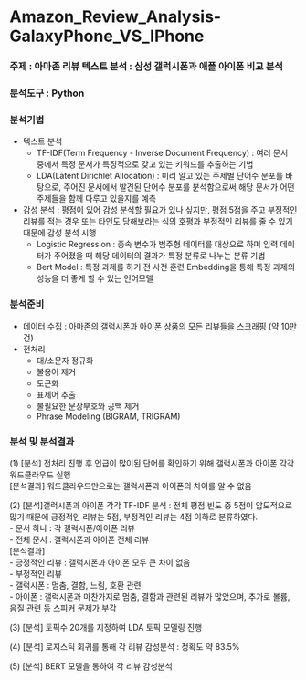 # Amazon_Review_Analysis-GalaxyPhone_VS_IPhone
### 주제 : 아마존 리뷰 텍스트 분석 : 삼성 갤럭시폰과 애플 아이폰 비교 분석
### 분석도구 : Python
### 분석기법
* 텍스트 분석
  * TF-IDF(Term Frequency - Inverse Document Frequency) : 여러 문서 중에서 특정 문서가 특징적으로 갖고 있는 키워드를 추출하는 기법 
  * LDA(Latent Dirichlet Allocation) : 미리 알고 있는 주제별 단어수 분포를 바탕으로, 주어진 문서에서 발견된 단어수 분포를 분석함으로써 해당 문서가 어떤 주제들을 함께 다루고 있을지를 예측
* 감성 분석 : 평점이 있어 감성 분석할 필요가 있나 싶지만, 평점 5점을 주고 부정적인 리뷰를 적는 경우 또는 타인도 당해보라는 식의 호평과 부정적인 리뷰를 줄 수 있기 때문에 감성 분석 시행
  * Logistic Regression : 종속 변수가 범주형 데이터를 대상으로 하며 입력 데이터가 주어졌을 때 해당 데이터의 결과가 특정 분류로 나누는 분류 기법
  * Bert Model : 특정 과제를 하기 전 사전 훈련 Embedding을 통해 특정 과제의 성능을 더 좋게 할 수 있는 언어모델
### 분석준비
* 데이터 수집 : 아마존의 갤럭시폰과 아이폰 상품의 모든 리뷰들을 스크래핑 (약 10만 건)
* 전처리
  * 대/소문자 정규화
  * 불용어 제거
  * 토큰화
  * 표제어 추출
  * 불필요한 문장부호와 공백 제거
  * Phrase Modeling (BIGRAM, TRIGRAM)
### 분석 및 분석결과
(1) [분석] 전처리 진행 후 언급이 많이된 단어를 확인하기 위해 갤럭시폰과 아이폰 각각 워드클라우드 실행 <br/>
    [분석결과] 워드클라우드만으로는 갤럭시폰과 아이폰의 차이를 알 수 없음
    
    
(2) [분석]갤럭시폰과 아이폰 각각 TF-IDF 분석 : 전체 평점 빈도 중 5점이 압도적으로 많기 때문에 긍정적인 리뷰는 5점, 부정적인 리뷰는 4점 이하로 분류하였다.<br/>
    - 문서 하나 : 각 갤럭시폰/아이폰 리뷰<br/>
    - 전체 문서 : 갤럭시폰과 아이폰 전체 리뷰<br/>
    [분석결과]<br/>
    - 긍정적인 리뷰 : 갤럭시폰과 아이폰 모두 큰 차이 없음 <br/>
    - 부정적인 리뷰<br/>
      - 갤럭시폰 : 멈춤, 결함, 느림, 호환 관련 <br/>
      - 아이폰 : 갤럭시폰과 마찬가지로 멈춤, 결함과 관련된 리뷰가 많았으며, 추가로 볼륨, 음질 관련 등 스피커 문제가 부각
      
      
(3) [분석] 토픽수 20개를 지정하여 LDA 토픽 모델링 진행


(4) [분석] 로지스틱 회귀를 통해 각 리뷰 감성분석 : 정확도 약 83.5%


(5) [분석] BERT 모델을 통하여 각 리뷰 감성분석 <br/>
